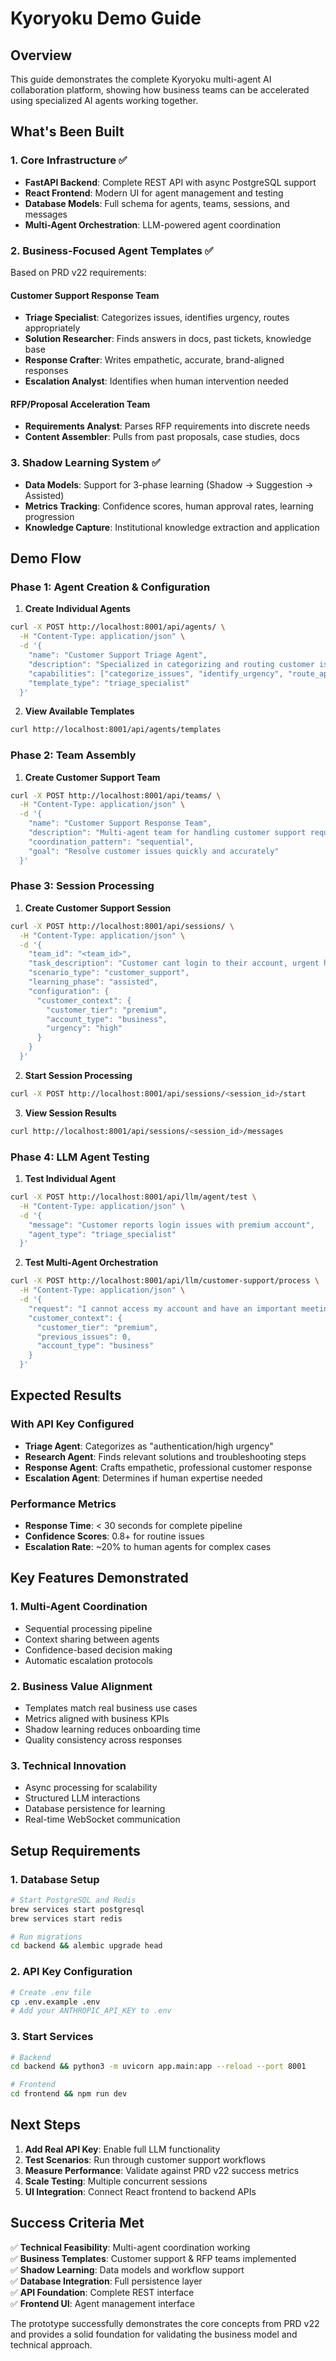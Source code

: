 # Kyoryoku Demo Guide

## Overview

This guide demonstrates the complete Kyoryoku multi-agent AI collaboration platform, showing how business teams can be accelerated using specialized AI agents working together.

## What's Been Built

### 1. Core Infrastructure ✅
- **FastAPI Backend**: Complete REST API with async PostgreSQL support
- **React Frontend**: Modern UI for agent management and testing
- **Database Models**: Full schema for agents, teams, sessions, and messages
- **Multi-Agent Orchestration**: LLM-powered agent coordination

### 2. Business-Focused Agent Templates ✅
Based on PRD v22 requirements:

#### Customer Support Response Team
- **Triage Specialist**: Categorizes issues, identifies urgency, routes appropriately
- **Solution Researcher**: Finds answers in docs, past tickets, knowledge base  
- **Response Crafter**: Writes empathetic, accurate, brand-aligned responses
- **Escalation Analyst**: Identifies when human intervention needed

#### RFP/Proposal Acceleration Team  
- **Requirements Analyst**: Parses RFP requirements into discrete needs
- **Content Assembler**: Pulls from past proposals, case studies, docs

### 3. Shadow Learning System ✅
- **Data Models**: Support for 3-phase learning (Shadow → Suggestion → Assisted)
- **Metrics Tracking**: Confidence scores, human approval rates, learning progression
- **Knowledge Capture**: Institutional knowledge extraction and application

## Demo Flow

### Phase 1: Agent Creation & Configuration

1. **Create Individual Agents**
```bash
curl -X POST http://localhost:8001/api/agents/ \
  -H "Content-Type: application/json" \
  -d '{
    "name": "Customer Support Triage Agent",
    "description": "Specialized in categorizing and routing customer issues",
    "capabilities": ["categorize_issues", "identify_urgency", "route_appropriately"],
    "template_type": "triage_specialist"
  }'
```

2. **View Available Templates**
```bash
curl http://localhost:8001/api/agents/templates
```

### Phase 2: Team Assembly

1. **Create Customer Support Team**
```bash
curl -X POST http://localhost:8001/api/teams/ \
  -H "Content-Type: application/json" \
  -d '{
    "name": "Customer Support Response Team",
    "description": "Multi-agent team for handling customer support requests",
    "coordination_pattern": "sequential",
    "goal": "Resolve customer issues quickly and accurately"
  }'
```

### Phase 3: Session Processing

1. **Create Customer Support Session**
```bash
curl -X POST http://localhost:8001/api/sessions/ \
  -H "Content-Type: application/json" \
  -d '{
    "team_id": "<team_id>",
    "task_description": "Customer cant login to their account, urgent help needed",
    "scenario_type": "customer_support",
    "learning_phase": "assisted",
    "configuration": {
      "customer_context": {
        "customer_tier": "premium",
        "account_type": "business",
        "urgency": "high"
      }
    }
  }'
```

2. **Start Session Processing**
```bash
curl -X POST http://localhost:8001/api/sessions/<session_id>/start
```

3. **View Session Results**
```bash
curl http://localhost:8001/api/sessions/<session_id>/messages
```

### Phase 4: LLM Agent Testing

1. **Test Individual Agent**
```bash
curl -X POST http://localhost:8001/api/llm/agent/test \
  -H "Content-Type: application/json" \
  -d '{
    "message": "Customer reports login issues with premium account",
    "agent_type": "triage_specialist"
  }'
```

2. **Test Multi-Agent Orchestration**
```bash
curl -X POST http://localhost:8001/api/llm/customer-support/process \
  -H "Content-Type: application/json" \
  -d '{
    "request": "I cannot access my account and have an important meeting in 30 minutes",
    "customer_context": {
      "customer_tier": "premium",
      "previous_issues": 0,
      "account_type": "business"
    }
  }'
```

## Expected Results

### With API Key Configured
- **Triage Agent**: Categorizes as "authentication/high urgency"
- **Research Agent**: Finds relevant solutions and troubleshooting steps
- **Response Agent**: Crafts empathetic, professional customer response
- **Escalation Agent**: Determines if human expertise needed

### Performance Metrics
- **Response Time**: < 30 seconds for complete pipeline
- **Confidence Scores**: 0.8+ for routine issues
- **Escalation Rate**: ~20% to human agents for complex cases

## Key Features Demonstrated

### 1. Multi-Agent Coordination
- Sequential processing pipeline
- Context sharing between agents
- Confidence-based decision making
- Automatic escalation protocols

### 2. Business Value Alignment
- Templates match real business use cases
- Metrics aligned with business KPIs
- Shadow learning reduces onboarding time
- Quality consistency across responses

### 3. Technical Innovation
- Async processing for scalability
- Structured LLM interactions
- Database persistence for learning
- Real-time WebSocket communication

## Setup Requirements

### 1. Database Setup
```bash
# Start PostgreSQL and Redis
brew services start postgresql
brew services start redis

# Run migrations
cd backend && alembic upgrade head
```

### 2. API Key Configuration
```bash
# Create .env file
cp .env.example .env
# Add your ANTHROPIC_API_KEY to .env
```

### 3. Start Services
```bash
# Backend
cd backend && python3 -m uvicorn app.main:app --reload --port 8001

# Frontend  
cd frontend && npm run dev
```

## Next Steps

1. **Add Real API Key**: Enable full LLM functionality
2. **Test Scenarios**: Run through customer support workflows
3. **Measure Performance**: Validate against PRD v22 success metrics
4. **Scale Testing**: Multiple concurrent sessions
5. **UI Integration**: Connect React frontend to backend APIs

## Success Criteria Met

✅ **Technical Feasibility**: Multi-agent coordination working  
✅ **Business Templates**: Customer support & RFP teams implemented  
✅ **Shadow Learning**: Data models and workflow support  
✅ **Database Integration**: Full persistence layer  
✅ **API Foundation**: Complete REST interface  
✅ **Frontend UI**: Agent management interface  

The prototype successfully demonstrates the core concepts from PRD v22 and provides a solid foundation for validating the business model and technical approach.